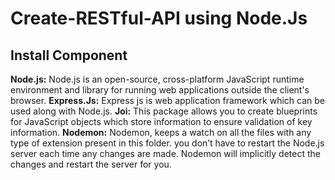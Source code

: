# Create-RESTful-API using Node.Js

## Install Component

**Node.js:**         Node.js is an open-source, cross-platform JavaScript runtime environment and library for running web applications outside the client's browser.
**Express.Js:**       Express js is web application framework  which can be used along with Node.js.
**Joi:**             This package allows you to create blueprints for JavaScript objects which store information to ensure validation of key information.
**Nodemon:**          Nodemon, keeps a watch on all the files with any type of extension present in this folder.  you don’t have to restart the Node.js server each time any changes are made. Nodemon will implicitly detect the changes and restart the server for you.

